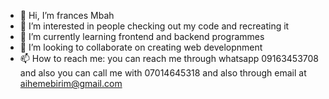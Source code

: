 - 👋 Hi, I’m frances Mbah
- 👀 I’m interested in people checking out my code and recreating it
- 🌱 I’m currently learning frontend and backend programmes
- 💞️ I’m looking to collaborate on creating web developnment
- 📫 How to reach me: you can reach me through whatsapp 09163453708 and also you can call me with 07014645318 and also through email at aihemebirim@gmail.com

<!---
francesmbah/francesmbah is a ✨ special ✨ repository because its `README.md` (this file) appears on your GitHub profile.
You can click the Preview link to take a look at your changes.
--->

